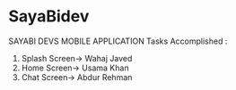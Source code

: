 # SayaBidev
SAYABI DEVS MOBILE APPLICATION
Tasks Accomplished :
1) Splash Screen-> Wahaj Javed
2) Home Screen-> Usama Khan
3) Chat Screen-> Abdur Rehman
